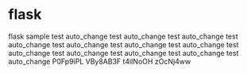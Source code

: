 # flask
flask sample
test auto_change
test auto_change
test auto_change
test auto_change
test auto_change
test auto_change
test auto_change
test auto_change
test auto_change
test auto_change
test auto_change
test auto_change
P0Fp9iPL
VBy8AB3F
t4iINoOH
zOcNj4ww
